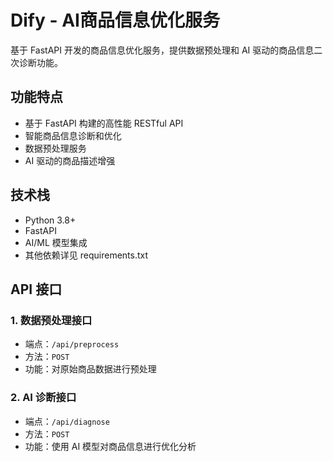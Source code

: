 # Dify - AI商品信息优化服务

基于 FastAPI 开发的商品信息优化服务，提供数据预处理和 AI 驱动的商品信息二次诊断功能。

## 功能特点

- 基于 FastAPI 构建的高性能 RESTful API
- 智能商品信息诊断和优化
- 数据预处理服务
- AI 驱动的商品描述增强

## 技术栈

- Python 3.8+
- FastAPI
- AI/ML 模型集成
- 其他依赖详见 requirements.txt

## API 接口

### 1. 数据预处理接口
- 端点：`/api/preprocess`
- 方法：`POST`
- 功能：对原始商品数据进行预处理

### 2. AI 诊断接口
- 端点：`/api/diagnose`
- 方法：`POST`
- 功能：使用 AI 模型对商品信息进行优化分析



